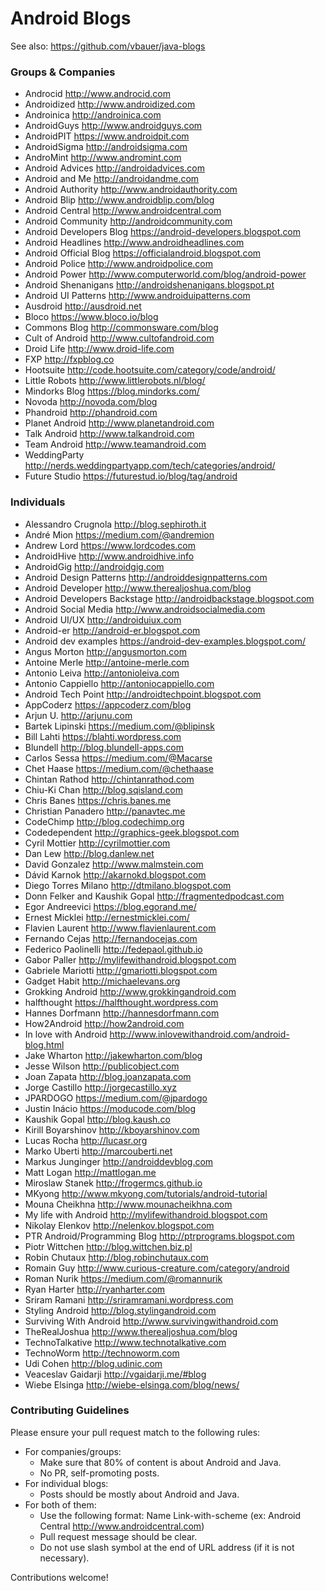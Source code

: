 # Android Blogs

See also: https://github.com/vbauer/java-blogs


### Groups & Companies

* Androcid http://www.androcid.com
* Androidized http://www.androidized.com
* Androinica http://androinica.com
* AndroidGuys http://www.androidguys.com
* AndroidPIT https://www.androidpit.com
* AndroidSigma http://androidsigma.com
* AndroMint http://www.andromint.com
* Android Advices http://androidadvices.com
* Android and Me http://androidandme.com
* Android Authority http://www.androidauthority.com
* Android Blip http://www.androidblip.com/blog
* Android Central http://www.androidcentral.com
* Android Community http://androidcommunity.com
* Android Developers Blog https://android-developers.blogspot.com
* Android Headlines http://www.androidheadlines.com
* Android Official Blog https://officialandroid.blogspot.com
* Android Police http://www.androidpolice.com
* Android Power http://www.computerworld.com/blog/android-power
* Android Shenanigans http://androidshenanigans.blogspot.pt
* Android UI Patterns http://www.androiduipatterns.com
* Ausdroid http://ausdroid.net
* Bloco https://www.bloco.io/blog
* Commons Blog http://commonsware.com/blog
* Cult of Android http://www.cultofandroid.com
* Droid Life http://www.droid-life.com
* FXP http://fxpblog.co
* Hootsuite http://code.hootsuite.com/category/code/android/
* Little Robots http://www.littlerobots.nl/blog/
* Mindorks Blog https://blog.mindorks.com/
* Novoda http://novoda.com/blog
* Phandroid http://phandroid.com
* Planet Android http://www.planetandroid.com
* Talk Android http://www.talkandroid.com
* Team Android http://www.teamandroid.com
* WeddingParty http://nerds.weddingpartyapp.com/tech/categories/android/
* Future Studio https://futurestud.io/blog/tag/android


### Individuals

* Alessandro Crugnola http://blog.sephiroth.it
* André Mion https://medium.com/@andremion
* Andrew Lord https://www.lordcodes.com
* AndroidHive http://www.androidhive.info
* AndroidGig http://androidgig.com
* Android Design Patterns http://androiddesignpatterns.com
* Android Developer http://www.therealjoshua.com/blog
* Android Developers Backstage http://androidbackstage.blogspot.com
* Android Social Media http://www.androidsocialmedia.com
* Android UI/UX http://androiduiux.com
* Android-er http://android-er.blogspot.com
* Android dev examples https://android-dev-examples.blogspot.com/
* Angus Morton http://angusmorton.com
* Antoine Merle http://antoine-merle.com
* Antonio Leiva http://antonioleiva.com
* Antonio Cappiello http://antoniocappiello.com
* Android Tech Point http://androidtechpoint.blogspot.com
* AppCoderz https://appcoderz.com/blog
* Arjun U. http://arjunu.com
* Bartek Lipinski https://medium.com/@blipinsk
* Bill Lahti https://blahti.wordpress.com
* Blundell http://blog.blundell-apps.com
* Carlos Sessa https://medium.com/@Macarse
* Chet Haase https://medium.com/@chethaase
* Chintan Rathod http://chintanrathod.com
* Chiu-Ki Chan http://blog.sqisland.com
* Chris Banes  https://chris.banes.me
* Christian Panadero http://panavtec.me
* CodeChimp http://blog.codechimp.org
* Codedependent http://graphics-geek.blogspot.com
* Cyril Mottier http://cyrilmottier.com
* Dan Lew http://blog.danlew.net
* David Gonzalez http://www.malmstein.com
* Dávid Karnok http://akarnokd.blogspot.com
* Diego Torres Milano http://dtmilano.blogspot.com
* Donn Felker and Kaushik Gopal http://fragmentedpodcast.com
* Egor Andreevici https://blog.egorand.me/
* Ernest Micklei http://ernestmicklei.com/
* Flavien Laurent http://www.flavienlaurent.com
* Fernando Cejas http://fernandocejas.com
* Federico Paolinelli http://fedepaol.github.io
* Gabor Paller http://mylifewithandroid.blogspot.com
* Gabriele Mariotti http://gmariotti.blogspot.com
* Gadget Habit http://michaelevans.org
* Grokking Android http://www.grokkingandroid.com
* halfthought https://halfthought.wordpress.com
* Hannes Dorfmann http://hannesdorfmann.com
* How2Android http://how2android.com
* In love with Android http://www.inlovewithandroid.com/android-blog.html
* Jake Wharton http://jakewharton.com/blog
* Jesse Wilson http://publicobject.com
* Joan Zapata http://blog.joanzapata.com
* Jorge Castillo http://jorgecastillo.xyz
* JPARDOGO https://medium.com/@jpardogo
* Justin Inácio https://moducode.com/blog
* Kaushik Gopal http://blog.kaush.co
* Kirill Boyarshinov http://kboyarshinov.com
* Lucas Rocha http://lucasr.org
* Marko Uberti http://marcouberti.net
* Markus Junginger http://androiddevblog.com
* Matt Logan http://mattlogan.me
* Miroslaw Stanek http://frogermcs.github.io
* MKyong http://www.mkyong.com/tutorials/android-tutorial
* Mouna Cheikhna http://www.mounacheikhna.com
* My life with Android http://mylifewithandroid.blogspot.com
* Nikolay Elenkov http://nelenkov.blogspot.com
* PTR Android/Programming Blog http://ptrprograms.blogspot.com
* Piotr Wittchen http://blog.wittchen.biz.pl
* Robin Chutaux http://blog.robinchutaux.com
* Romain Guy http://www.curious-creature.com/category/android
* Roman Nurik https://medium.com/@romannurik
* Ryan Harter http://ryanharter.com
* Sriram Ramani http://sriramramani.wordpress.com
* Styling Android http://blog.stylingandroid.com
* Surviving With Android http://www.survivingwithandroid.com
* TheRealJoshua http://www.therealjoshua.com/blog
* TechnoTalkative http://www.technotalkative.com
* TechnoWorm http://technoworm.com
* Udi Cohen http://blog.udinic.com
* Veaceslav Gaidarji http://vgaidarji.me/#blog
* Wiebe Elsinga http://wiebe-elsinga.com/blog/news/


### Contributing Guidelines

Please ensure your pull request match to the following rules:

* For companies/groups:
    * Make sure that 80% of content is about Android and Java.
    * No PR, self-promoting posts.
* For individual blogs:
    * Posts should be mostly about Android and Java.
* For both of them:
    * Use the following format: Name Link-with-scheme
      (ex: Android Central http://www.androidcentral.com)
    * Pull request message should be clear.
    * Do not use slash symbol at the end of URL address (if it is not necessary).

Contributions welcome!
